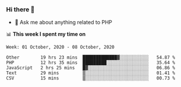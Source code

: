 ### Hi there 👋

<!--
**mustafaculban/mustafaculban** is a ✨ _special_ ✨ repository because its `README.md` (this file) appears on your GitHub profile.

Here are some ideas to get you started:

- 🌱 I’m currently learning ...
- 👯 I’m looking to collaborate on ...
- 🤔 I’m looking for help with ...
- 📫 How to reach me: ...
- 😄 Pronouns: ...
- ⚡ Fun fact: ...

-->
- 💬 Ask me about anything related to PHP


📊 **This week I spent my time on**
<!--START_SECTION:waka-->
```text
Week: 01 October, 2020 - 08 October, 2020

Other        19 hrs 23 mins  █████████████▓░░░░░░░░░░░   54.87 % 
PHP          12 hrs 35 mins  █████████░░░░░░░░░░░░░░░░   35.64 % 
JavaScript   2 hrs 25 mins   █▓░░░░░░░░░░░░░░░░░░░░░░░   06.86 % 
Text         29 mins         ▒░░░░░░░░░░░░░░░░░░░░░░░░   01.41 % 
CSV          15 mins         ▒░░░░░░░░░░░░░░░░░░░░░░░░   00.73 % 
```
<!--END_SECTION:waka-->
